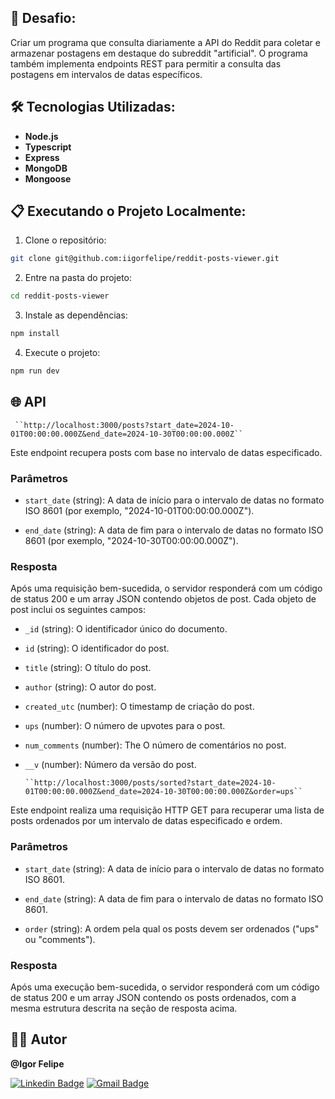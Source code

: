 ## 📌 Desafio:

Criar um programa que consulta diariamente a API do Reddit para coletar e armazenar postagens em destaque do subreddit "artificial". O programa também implementa endpoints REST para permitir a consulta das postagens em intervalos de datas específicos.

## 🛠️ Tecnologias Utilizadas:

- **Node.js**
- **Typescript**
- **Express**
- **MongoDB**
- **Mongoose**


## 📋 Executando o Projeto Localmente:

1. Clone o repositório:

```bash
git clone git@github.com:iigorfelipe/reddit-posts-viewer.git
```

2. Entre na pasta do projeto:

```bash
cd reddit-posts-viewer
```

3. Instale as dependências:

```bash
npm install
```

4. Execute o projeto:

```bash
npm run dev
```

## 🌐 API

     ``http://localhost:3000/posts?start_date=2024-10-01T00:00:00.000Z&end_date=2024-10-30T00:00:00.000Z``

Este endpoint recupera posts com base no intervalo de datas especificado.

### Parâmetros

- ``start_date`` (string): A data de início para o intervalo de datas no formato ISO 8601 (por exemplo, "2024-10-01T00:00:00.000Z").

- ``end_date`` (string): A data de fim para o intervalo de datas no formato ISO 8601 (por exemplo, "2024-10-30T00:00:00.000Z").

### Resposta

Após uma requisição bem-sucedida, o servidor responderá com um código de status 200 e um array JSON contendo objetos de post. Cada objeto de post inclui os seguintes campos:


- ``_id`` (string): O identificador único do documento.
- ``id`` (string): O identificador do post.
- ``title`` (string):  O título do post.
- ``author`` (string): O autor do post.
- ``created_utc`` (number): O timestamp de criação do post.
- ``ups`` (number): O número de upvotes para o post.
- ``num_comments`` (number): The O número de comentários no post.
- ``__v`` (number): Número da versão do post.


      ``http://localhost:3000/posts/sorted?start_date=2024-10-01T00:00:00.000Z&end_date=2024-10-30T00:00:00.000Z&order=ups``

Este endpoint realiza uma requisição HTTP GET para recuperar uma lista de posts ordenados por um intervalo de datas especificado e ordem.

### Parâmetros

- ``start_date`` (string): A data de início para o intervalo de datas no formato ISO 8601.

- ``end_date`` (string): A data de fim para o intervalo de datas no formato ISO 8601.

- ``order`` (string): A ordem pela qual os posts devem ser ordenados ("ups" ou "comments").

### Resposta

Após uma execução bem-sucedida, o servidor responderá com um código de status 200 e um array JSON contendo os posts ordenados, com a mesma estrutura descrita na seção de resposta acima.

## 👨‍💻 Autor

**@Igor Felipe**

[![Linkedin Badge](https://img.shields.io/badge/-LinkdedIn-blue?style=for-the-badge&logo=Linkedin&logoColor=white&link=https://www.linkedin.com/in/iigor-felipe/)](https://www.linkedin.com/in/iigor-felipe/)
[![Gmail Badge](https://img.shields.io/badge/-Gmail-c14438?style=for-the-badge&logo=Gmail&logoColor=white&link=mailto:iigorfelipe@gmail.com)](mailto:iigorfelipe@gmail.com)
